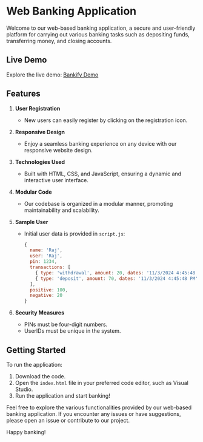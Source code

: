 
# Web Banking Application

Welcome to our web-based banking application, a secure and user-friendly platform for carrying out various banking tasks such as depositing funds, transferring money, and closing accounts.

## Live Demo
Explore the live demo: [Bankify Demo](https://raj-537.github.io/Bank_Application/)

## Features

1. **User Registration**
   - New users can easily register by clicking on the registration icon.

2. **Responsive Design**
   - Enjoy a seamless banking experience on any device with our responsive website design.

3. **Technologies Used**
   - Built with HTML, CSS, and JavaScript, ensuring a dynamic and interactive user interface.

4. **Modular Code**
   - Our codebase is organized in a modular manner, promoting maintainability and scalability.

5. **Sample User**
   - Initial user data is provided in `script.js`:
     ```javascript
     {
       name: 'Raj',
       user: 'Raj',
       pin: 1234,
       transactions: [
         { type: 'withdrawal', amount: 20, dates: '11/3/2024 4:45:48 PM', p: 'abhay' },
         { type: 'deposit', amount: 70, dates: '11/3/2024 4:45:48 PM', p: 'nobin' }
       ],
       positive: 100,
       negative: 20
     }
     ```

6. **Security Measures**
   - PINs must be four-digit numbers.
   - UserIDs must be unique in the system.

## Getting Started

To run the application:

1. Download the code.
2. Open the `index.html` file in your preferred code editor, such as Visual Studio.
3. Run the application and start banking!

Feel free to explore the various functionalities provided by our web-based banking application. If you encounter any issues or have suggestions, please open an issue or contribute to our project.

Happy banking!
